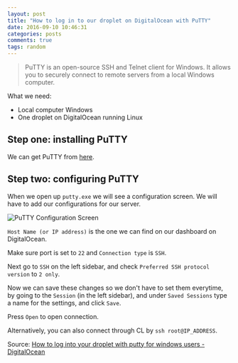 ```yaml
---
layout: post
title: "How to log in to our droplet on DigitalOcean with PuTTY"
date: 2016-09-10 10:46:31
categories: posts
comments: true
tags: random
---
```

> PuTTY is an open-source SSH and Telnet client for Windows. It allows you to securely connect to remote servers from a local Windows computer.

What we need:

  - Local computer Windows
  - One droplet on DigitalOcean running Linux

## Step one: installing PuTTY

We can get PuTTY from [here](http://www.chiark.greenend.org.uk/~sgtatham/putty/download.html).

## Step two: configuring PuTTY

When we open up `putty.exe` we will see a configuration screen. We will have to add our configurations for our server. 

![PuTTY Configuration Screen](https://pario.no/wp-content/uploads/2008/02/putty-configuration.jpg "PuTTY Configuration Screen")

`Host Name (or IP address)` is the one we can find on our dashboard on DigitalOcean.

Make sure port is set to `22` and `Connection type` is `SSH`.

Next go to `SSH` on the left sidebar, and check `Preferred SSH protocol version` to `2 only`.

Now we can save these changes so we don't have to set them everytime, by going to the `Session` (in the left sidebar), and under `Saved Sessions` type a name for the settings, and click `Save`. 

Press `Open` to open connection.

Alternatively, you can also connect through CL by `ssh root@IP_ADDRESS`.

Source: [How to log into your droplet with putty for windows users - DigitalOcean](https://www.digitalocean.com/community/tutorials/how-to-log-into-your-droplet-with-putty-for-windows-users)
